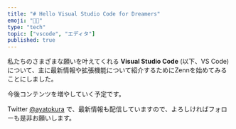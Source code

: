 ```yaml
---
title: "# Hello Visual Studio Code for Dreamers"
emoji: "👩‍💻"
type: "tech"
topic: ["vscode", "エディタ"]
published: true
---
```


私たちのさまざまな願いを叶えてくれる **Visual Studio Code** (以下、VS Code)について、主に最新情報や拡張機能について紹介するためにZennを始めてみることにしました。

今後コンテンツを増やしていく予定です。

Twitter [@ayatokura](https://twitter.com/ayatokura) で、最新情報も配信していますので、よろしければフォローも是非お願いします。